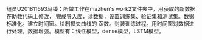组员U201811693马臻：所做工作在mazhen's work2文件夹中，用获取的新数据在助教代码上修改，
完成导入库，读数据，设置训练集、验证集和测试集。数据标准化。建立时间窗。绘制损失曲线的
函数。封装训练过程。用时间窗对数据进行处理。数据增强。模型有：线性模型，dense模型，LSTM模型。
